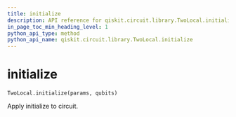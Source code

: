 ```yaml
---
title: initialize
description: API reference for qiskit.circuit.library.TwoLocal.initialize
in_page_toc_min_heading_level: 1
python_api_type: method
python_api_name: qiskit.circuit.library.TwoLocal.initialize
---
```


# initialize

<span id="qiskit.circuit.library.TwoLocal.initialize" />

`TwoLocal.initialize(params, qubits)`

Apply initialize to circuit.

